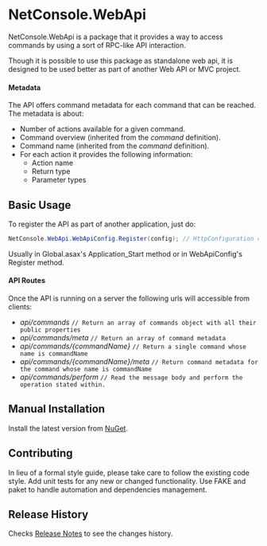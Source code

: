 # NetConsole.WebApi

NetConsole.WebApi is a package that it provides a way to access commands by using a sort of RPC-like API interaction.

Though it is possible to use this package as standalone web api, it is designed to be used better as part of another Web API or MVC project.

#### Metadata
The API offers command metadata for each command that can be reached.
The metadata is about:
* Number of actions available for a given command.
* Command overview (inherited from the *command* definition).
* Command name (inherited from the *command* definition).
* For each action it provides the following information:
  * Action name
  * Return type
  * Parameter types

## Basic Usage
To register the API as part of another application, just do:
```csharp
NetConsole.WebApi.WebApiConfig.Register(config); // HttpConfiguration config
```
Usually in Global.asax's Application_Start method or in WebApiConfig's Register method.

#### API Routes

Once the API is running on a server the following urls will accessible from clients:
* *api/commands* `// Return an array of commands object with all their public properties`
* *api/commands/meta* `// Return an array of command metadata`
* *api/commands/{commandName}* `// Return a single command whose name is commandName`
* *api/commands/{commandName}/meta* `// Return command metadata for the command whose name is commandName`
* *api/commands/perform* `// Read the message body and perform the operation stated within.`

## Manual Installation
Install the latest version from [NuGet](https://www.nuget.org/packages/NetConsole.WebApi/).

## Contributing
In lieu of a formal style guide, please take care to follow the existing code style. Add unit tests for any new or changed functionality. Use FAKE and paket to handle automation and dependencies management.

## Release History
Checks [Release Notes](https://github.com/renehernandez/NetConsole.WebApi/blob/master/RELEASE_NOTES.md) to see the changes history.
